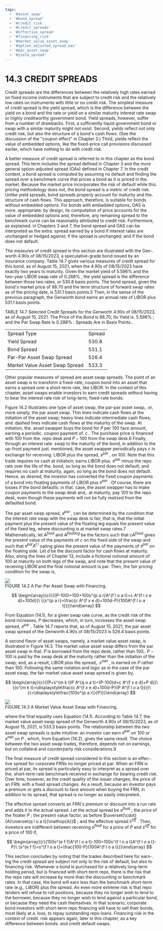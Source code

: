 ```yaml
---
tags:
  - '#asset_swap'
  - '#bond_spread'
  - '#credit_risk'
  - '#credit_spreads'
  - '#effective_spread'
  - '#financing_risk'
  - '#market_value_asset_swap'
  - '#option_adjusted_spread_oas'
  - '#par_asset_swap'
  - '#yield_spread'
---
```

# 14.3 CREDIT SPREADS  

Credit spreads are the differences between the relatively high rates earned on fixed income instruments that are subject to credit risk and the relatively low rates on instruments with little or no credit risk. The simplest measure of credit spread is the yield spread, which is the difference between the yield on a bond and the rate or yield on a similar maturity interest rate swap or highly creditworthy government bond. Yield spreads, however, suffer from a number of drawbacks. First, a sufficiently liquid government bond or swap with a similar maturity might not exist. Second, yields reflect not only credit risk, but also the structure of a bond's cash flows. (See the discussion of the "coupon effect" in Chapter 3.) Third, yields reflect the value of embedded options, like the fixed-price call provisions discussed earlier, which have nothing to do with credit risk.  

A better measure of credit spread is referred to in this chapter as the bond spread. This term includes the spread defined in Chapter 3 and the more general option-adjusted spread (OAs) defined in Chapter 7. In the credit context, a bond spread is computed by assuming no default and finding the spread over a benchmark curve that prices a bond as it is priced in the. market. Because the market price incorporates the risk of default while this. pricing methodology does not, the bond spread is a metric of credit risk. Unlike yield spreads, bond spreads properly account for maturity and the. structure of cash flows. This approach, therefore, is suitable for bonds without embedded options. For bonds with embedded options, OAS is more. appropriate: by design, its computation of price accounts for the value of embedded options and, therefore, any remaining spread to the benchmark curve can be reasonably attributed to credit risk. Furthermore, as explained. in Chapters 3 and 7, the bond spread and OAS can be interpreted as the extra. spread earned by a bond if interest rates are unchanged or hedged against; if the spread is unchanged; and if the bond does not default.  

The measures of credit spread in this section are illustrated with the Gen-. worth 4.90s of 08/15/2023, a speculative-grade bond issued by an insurance company. Table 14.7 gives various measures of credit spread for this bond, as of August 15, 2021, when the 4.90s of 08/15/2023 have exactly two years to maturity. Given the market yield of $5.596\%$ and the two-year LIBOR swap rate of $0.288\%$ , the yield spread is the difference between those two rates, or 530.8 basis points. The bond spread, given the bond's market price of 98.70 and the term structure of forward swap rates as of the pricing date, is 531.1 basis points.5 Then, in the sense of the previous paragraph, the Genworth bond earns an annual rate of LIBOR plus 531.1 basis points.  

TABLE 14.7 Selected Credit Spreads for the Genworth 4.90s of 08/15/2023, as of August 15, 2021. The Price of the Bond is 98.70; Its Yield is. $5.596\%$ ; and the Par Swap Rate Is $0.288\%$ . Spreads Are in Basis Points..   


<html><body><table><tr><td>Spread Type</td><td>Spread</td></tr><tr><td>Yield Spread</td><td>530.8</td></tr><tr><td>Bond Spread</td><td>531.1</td></tr><tr><td>Par-Par Asset Swap Spread</td><td>526.4</td></tr><tr><td>Market Value Asset Swap Spread</td><td>533.3</td></tr></table></body></html>  

Other popular measures of spread are asset swap spreads. The point of an asset swap is to transform a fixed-rate, coupon bond into an asset that earns a spread over a short-term rate, like LIBOR. In the context of this chapter, asset swaps enable investors to earn credit spreads without having to bear the interest rate risk of long-term, fixed-rate bonds.  

Figure 14.2 illustrates one type of asset swap, the par-par asset swap,. or, more simply, the par asset swap. Thin lines indicate cash flows at the initiation of the asset swap; heavy lines indicate intermediate cash flows; and. dashed lines indicate cash flows at the maturity of the swap. At initiation, the. asset swapper buys the bond for $P$ per 100 face amount, earning a periodic. coupon payment of. $c$ . The purchase price is financed with 100 from the. repo desk and $P-100$ from the swap desk.6 Finally, through an interest rate. swap to the maturity of the bond, in addition to the up-front payment just. mentioned, the asset swapper periodically pays $c$ in exchange for receiving. LIBOR plus the spread, $s^{p a r}$ , on 100. Note that this trade requires no cash at initiation; earns LIBOR plus. $s^{p a r}$ minus the repo rate over the life of the. bond, so long as the bond does not default; and requires no cash at maturity, again, so long as the bond does not default. Hence, as desired, the investor has converted the fixed coupon payments of a bond into floating payments of LIBOR plus $s^{p a r}$ . Of course, there are losses if the bond defaults: in that. case, the asset swapper has to make coupon payments to the swap desk and,. at maturity, pay 100 to the repo desk, even though these payments will not be fully realized from the defaulted bond.  

The par asset swap spread, $s^{p a r}$ , can be determined by the condition that the interest rate swap with the swap desk is fair, that is, that the initial payment plus the present value of the floating leg equals the present value of the fixed leg, where discounting is at market swap rates.7 Mathematically, let $A^{\mathit{f x e d}}$ and $A^{f l o a t i n g}$ be the factors such that $c A^{\mathit{f i x e d}}$ gives the present value of the payments of $c$ on the fixed side of the swap and such that $s^{p a r}A^{\textit{t l}}$ oating gives the present value of the payments of $s^{p a r}$ on the floating side. Let $d$ be the discount factor for cash flows at maturity. Also, along the lines of Chapter 13, include a fictional notional amount of 100 at maturity on both legs of the swap, and note that the present value of receiving LIBOR and the final notional amount is par. Then, the fair pricing condition for the swap is,  

![](6fd9612f462c035a511866e01eb0ef41e2a11f778378e29aa8df804b8dd1fb4a.jpg)  
FIGURE 14.2 A Par-Par Asset Swap with Financing.  

$$
\begin{array}{c}{{(P-100)+100+100s^{p a r}A^{f l o a t}=c A^{f i x e d}+100d}}\ {{s^{p a r}=\frac{c A^{f x e d}+100d-P}{100A^{f l o a t}}}}\end{array}
$$  

From Equation (14.1), for a given swap rate curve, as the credit risk of the bond increases, $P$ decreases, which, in turn, increases the asset swap spread, $s^{p a r}$ . Table 14.7 reports that, as of August 15, 2021, the par asset swap spread of the Genworth 4.90s of $08/15/2023$ is 526.4 basis points.  

A second flavor of asset swaps, namely, a market value asset swap, is illustrated in Figure 14.3. The market value asset swap differs from the par asset swap in that. $P$ is borrowed from the repo desk, rather than 100;. $P-100$ is paid by the swap desk at the maturity rather than the initiation of the swap; and, as a result, LIBOR plus the spread,. $s^{m k t}$ , is earned on $P$ rather than 100. Following the same notation and logic as in the case of the par asset swap, the fair market value asset swap spread is given by,  

$$
\begin{array}{c}{{P+s^{m k t}P A^{q o a t}+(P-100)d=c A^{f x e d}+P d}}\ {{s^{m k t}=\displaystyle\frac{c A^{f x e d}+100d-P}{P A^{f l o a t}}}}\ {{=\displaystyle\frac{100s^{p a r}}{P}}}\end{array}
$$  

![](08a16533c6bf15a5e94377d219bc655ca2703274a1bbb0c9bc7300e373f22adc.jpg)  
FIGURE 14.3 A Market Value Asset Swap with Financing.  

where the final equality uses Equation (14.1). According to Table 14.7, the market value asset swap spread of the Genworth 4.90s of 08/15/2023, as of August 15, 2021, is 533.3 basis points. The relationship between the two asset swap spreads is quite intuitive: an investor can earn $s^{p a r}$ on 100 or $s^{m k t}$ on $P$ , which, from Equation (14.2), gives the same result. The choice between the two asset swap trades, therefore, depends not on earnings, but on collateral and counterparty risk considerations.9  

The final measure of credit spread considered in this section is an effec-. tive spread for corporate FRNs no longer priced at par. When an FRN is priced at par, its spread is particularly easy to interpret as a spread over the. short-term rate benchmark received in exchange for bearing credit risk. Over time, however, as the credit quality of the issuer changes, the price of an FRN. with a fixed spread changes. As a result, because an investor pays a premium or gets a discount to face amount when buying the FRN, in addition to its spread, that spread is no longer as easily interpreted..  

The effective spread converts an FRN's premium or discount into a run rate and adds it to the actual spread. Let the actual spread be $s^{\mathit{f l o a t}}$ ; the price of the floater $P$ ; the present value factor, as before $\overset{\cdot}{A}\overset{q l o a t}{\mathop{A}}$ ; and the effective spread $s^{e f f}$ . Then, investors are indifferent between receiving $s^{\mathit{f l o a t}}$ for a price of $P$ and $s^{e f f}$ for a price of 100 if,  

$$
\begin{array}{r}{100s^{e f f}A^{f l o a t}-100=100s^{f l o a t}A^{f l o a t}-P}\ {s^{e f f}=s^{f l o a t}+\frac{100-P}{100A^{f l o a t}}}\end{array}
$$  

This section concludes by noting that the trades described here for earn-. ing the credit spread are subject not only to the risk of default, but also to financing risk. Whenever a bond is purchased for a relatively long-term holding period, but is financed with short-term repo, there is the risk that the repo rate will increase by more than the discounting or benchmark rates. In that case, the bond will earn less than the benchmark short-term rate (e.g., LIBOR) plus the spread. An even more extreme risk is that repo lenders will refuse to roll positions, because they no longer wish to lend to the borrower, because they no longer wish to lend against a particular bond, or because they need the cash themselves. In that scenario, corporate bond investors with short-term repo financing will have to sell their bonds, most likely at a. loss, to repay outstanding repo loans. Financing risk in the context of credit. risk appears again, later in this chapter, as a key difference between bonds. and credit default swaps.  
